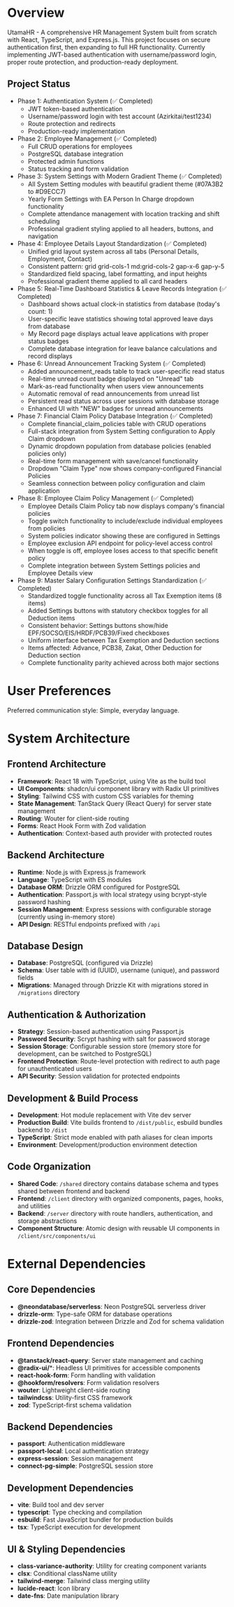 # Overview

UtamaHR - A comprehensive HR Management System built from scratch with React, TypeScript, and Express.js. This project focuses on secure authentication first, then expanding to full HR functionality. Currently implementing JWT-based authentication with username/password login, proper route protection, and production-ready deployment.

## Project Status
- Phase 1: Authentication System (✅ Completed)
  - JWT token-based authentication
  - Username/password login with test account (Azirkitai/test1234)
  - Route protection and redirects
  - Production-ready implementation
- Phase 2: Employee Management (✅ Completed) 
  - Full CRUD operations for employees
  - PostgreSQL database integration
  - Protected admin functions
  - Status tracking and form validation
- Phase 3: System Settings with Modern Gradient Theme (✅ Completed)
  - All System Setting modules with beautiful gradient theme (#07A3B2 to #D9ECC7)
  - Yearly Form Settings with EA Person In Charge dropdown functionality
  - Complete attendance management with location tracking and shift scheduling
  - Professional gradient styling applied to all headers, buttons, and navigation
- Phase 4: Employee Details Layout Standardization (✅ Completed)
  - Unified grid layout system across all tabs (Personal Details, Employment, Contact)
  - Consistent pattern: grid grid-cols-1 md:grid-cols-2 gap-x-6 gap-y-5
  - Standardized field spacing, label formatting, and input heights
  - Professional gradient theme applied to all card headers
- Phase 5: Real-Time Dashboard Statistics & Leave Records Integration (✅ Completed)
  - Dashboard shows actual clock-in statistics from database (today's count: 1)
  - User-specific leave statistics showing total approved leave days from database
  - My Record page displays actual leave applications with proper status badges
  - Complete database integration for leave balance calculations and record displays
- Phase 6: Unread Announcement Tracking System (✅ Completed)
  - Added announcement_reads table to track user-specific read status
  - Real-time unread count badge displayed on "Unread" tab
  - Mark-as-read functionality when users view announcements
  - Automatic removal of read announcements from unread list
  - Persistent read status across user sessions with database storage
  - Enhanced UI with "NEW" badges for unread announcements
- Phase 7: Financial Claim Policy Database Integration (✅ Completed)
  - Complete financial_claim_policies table with CRUD operations
  - Full-stack integration from System Setting configuration to Apply Claim dropdown
  - Dynamic dropdown population from database policies (enabled policies only)
  - Real-time form management with save/cancel functionality
  - Dropdown "Claim Type" now shows company-configured Financial Policies
  - Seamless connection between policy configuration and claim application
- Phase 8: Employee Claim Policy Management (✅ Completed)
  - Employee Details Claim Policy tab now displays company's financial policies
  - Toggle switch functionality to include/exclude individual employees from policies
  - System policies indicator showing these are configured in Settings
  - Employee exclusion API endpoint for policy-level access control
  - When toggle is off, employee loses access to that specific benefit policy
  - Complete integration between System Settings policies and Employee Details view
- Phase 9: Master Salary Configuration Settings Standardization (✅ Completed)
  - Standardized toggle functionality across all Tax Exemption items (8 items)
  - Added Settings buttons with statutory checkbox toggles for all Deduction items
  - Consistent behavior: Settings buttons show/hide EPF/SOCSO/EIS/HRDF/PCB39/Fixed checkboxes
  - Uniform interface between Tax Exemption and Deduction sections
  - Items affected: Advance, PCB38, Zakat, Other Deduction for Deduction section
  - Complete functionality parity achieved across both major sections

# User Preferences

Preferred communication style: Simple, everyday language.

# System Architecture

## Frontend Architecture
- **Framework**: React 18 with TypeScript, using Vite as the build tool
- **UI Components**: shadcn/ui component library with Radix UI primitives
- **Styling**: Tailwind CSS with custom CSS variables for theming
- **State Management**: TanStack Query (React Query) for server state management
- **Routing**: Wouter for client-side routing
- **Forms**: React Hook Form with Zod validation
- **Authentication**: Context-based auth provider with protected routes

## Backend Architecture
- **Runtime**: Node.js with Express.js framework
- **Language**: TypeScript with ES modules
- **Database ORM**: Drizzle ORM configured for PostgreSQL
- **Authentication**: Passport.js with local strategy using bcrypt-style password hashing
- **Session Management**: Express sessions with configurable storage (currently using in-memory store)
- **API Design**: RESTful endpoints prefixed with `/api`

## Database Design
- **Database**: PostgreSQL (configured via Drizzle)
- **Schema**: User table with id (UUID), username (unique), and password fields
- **Migrations**: Managed through Drizzle Kit with migrations stored in `/migrations` directory

## Authentication & Authorization
- **Strategy**: Session-based authentication using Passport.js
- **Password Security**: Scrypt hashing with salt for password storage
- **Session Storage**: Configurable session store (memory store for development, can be switched to PostgreSQL)
- **Frontend Protection**: Route-level protection with redirect to auth page for unauthenticated users
- **API Security**: Session validation for protected endpoints

## Development & Build Process
- **Development**: Hot module replacement with Vite dev server
- **Production Build**: Vite builds frontend to `/dist/public`, esbuild bundles backend to `/dist`
- **TypeScript**: Strict mode enabled with path aliases for clean imports
- **Environment**: Development/production environment detection

## Code Organization
- **Shared Code**: `/shared` directory contains database schema and types shared between frontend and backend
- **Frontend**: `/client` directory with organized components, pages, hooks, and utilities
- **Backend**: `/server` directory with route handlers, authentication, and storage abstractions
- **Component Structure**: Atomic design with reusable UI components in `/client/src/components/ui`

# External Dependencies

## Core Dependencies
- **@neondatabase/serverless**: Neon PostgreSQL serverless driver
- **drizzle-orm**: Type-safe ORM for database operations
- **drizzle-zod**: Integration between Drizzle and Zod for schema validation

## Frontend Dependencies
- **@tanstack/react-query**: Server state management and caching
- **@radix-ui/***: Headless UI primitives for accessible components
- **react-hook-form**: Form handling with validation
- **@hookform/resolvers**: Form validation resolvers
- **wouter**: Lightweight client-side routing
- **tailwindcss**: Utility-first CSS framework
- **zod**: TypeScript-first schema validation

## Backend Dependencies
- **passport**: Authentication middleware
- **passport-local**: Local authentication strategy
- **express-session**: Session management
- **connect-pg-simple**: PostgreSQL session store

## Development Dependencies
- **vite**: Build tool and dev server
- **typescript**: Type checking and compilation
- **esbuild**: Fast JavaScript bundler for production builds
- **tsx**: TypeScript execution for development

## UI & Styling Dependencies
- **class-variance-authority**: Utility for creating component variants
- **clsx**: Conditional className utility
- **tailwind-merge**: Tailwind class merging utility
- **lucide-react**: Icon library
- **date-fns**: Date manipulation library